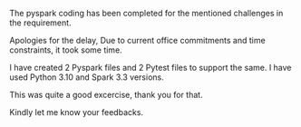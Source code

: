 The pyspark coding has been completed for the mentioned challenges in the requirement.

Apologies for the delay, Due to current office commitments and time constraints, it took some time.

I have created 2 Pyspark files and 2 Pytest files to support the same. I have used Python 3.10 and Spark 3.3 versions.

This was quite a good excercise, thank you for that.

Kindly let me know your feedbacks.